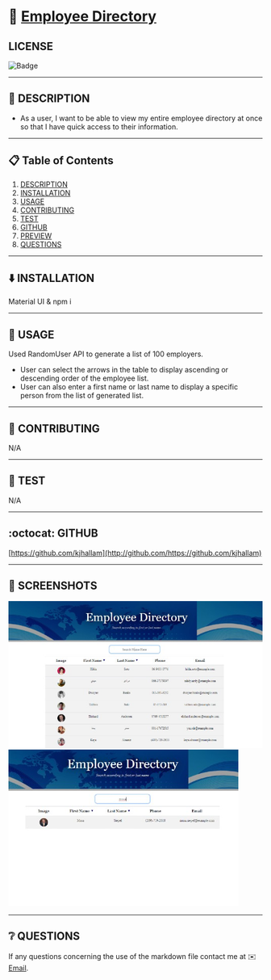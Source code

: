 
# 🔗 [Employee Directory](https://github.com/kjhallam/19_employee_directory.git)

## LICENSE

![Badge](https://img.shields.io/badge/license-MIT-brightgreen)

---

## 📓 DESCRIPTION

* As a user, I want to be able to view my entire employee directory at once so that I have quick access to their information.

---

## 📋 Table of Contents

  1. [DESCRIPTION](#description)
  2. [INSTALLATION](#installation)
  3. [USAGE](#usage)
  4. [CONTRIBUTING](#contributing)
  5. [TEST](#test)
  6. [GITHUB](#github)
  7. [PREVIEW](#preview)
  7. [QUESTIONS](#questions)
  
---

## ⬇️ INSTALLATION

Material UI & npm i

---

## 📓 USAGE

Used RandomUser API to generate a list of 100 employers.
- User can select the arrows in the table to display ascending or descending order of the employee list.
- User can also enter a first name or last name to display a specific person from the list of generated list.

---

## 📓 CONTRIBUTING

N/A

---

## 🧪 TEST

N/A

---

## :octocat: GITHUB

[https://github.com/kjhallam](http://github.com/https://github.com/kjhallam)

---

## 🎥 SCREENSHOTS

![employee-main](./src/images/EMP-DIR.jpg)
![search](./src/images/Search.jpg)

---

## ❔ QUESTIONS

If any questions concerning the use of the markdown file contact me at ✉️ [Email](kjhallam321@gmail.com).
